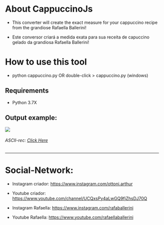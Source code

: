 # About CappuccinoJs
* This converter will create the exact measure for your cappuccino recipe from the grandiose Rafaella Ballerini!

* Este conversor criará a medida exata para sua receita de capuccino gelado da grandiosa Rafaella Ballerini!

# How to use this tool
* python cappuccino.py OR double-click > cappuccino.py (windows)

## Requirements

* Python 3.7X

## Output example:
<img src="https://i.imgur.com/SndleSQ.png">

###### ASCII-rec: <a href="https://asciinema.org/a/407734">Click Here</a>

---

# Social-Network:
* Instagram criador: https://www.instagram.com/ottoni.arthur
* Youtube criador: https://www.youtube.com/channel/UCQxsPy4aLwGQ9fjZhsDJ70Q

* Instagram Rafaella: https://www.instagram.com/rafaballerini
* Youtube Rafaella: https://www.youtube.com/rafaellaballerini